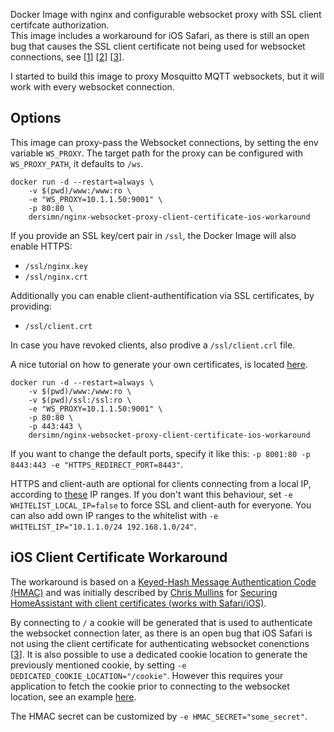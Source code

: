 Docker Image with nginx and configurable websocket proxy with SSL client certifcate authorization.  
This image includes a workaround for iOS Safari, as there is still an open bug that causes the SSL client certificate not being used for websocket connections, see [[1][1]] [[2][2]] [[3][3]].

I started to build this image to proxy Mosquitto MQTT websockets, but it will work with every websocket connection. 


## Options

This image can proxy-pass the Websocket connections, by setting the env variable `WS_PROXY`. The target path for the proxy can be configured with `WS_PROXY_PATH`, it defaults to `/ws`.

    docker run -d --restart=always \
        -v $(pwd)/www:/www:ro \
        -e "WS_PROXY=10.1.1.50:9001" \
        -p 80:80 \
        dersimn/nginx-websocket-proxy-client-certificate-ios-workaround

If you provide an SSL key/cert pair in `/ssl`, the Docker Image will also enable HTTPS:

* `/ssl/nginx.key`
* `/ssl/nginx.crt`

Additionally you can enable client-authentification via SSL certificates, by providing:

* `/ssl/client.crt`

In case you have revoked clients, also prodive a `/ssl/client.crl` file.

A nice tutorial on how to generate your own certificates, is located [here](https://jamielinux.com/docs/openssl-certificate-authority/introduction.html).

    docker run -d --restart=always \
        -v $(pwd)/www:/www:ro \
        -v $(pwd)/ssl:/ssl:ro \
        -e "WS_PROXY=10.1.1.50:9001" \
        -p 80:80 \
        -p 443:443 \
        dersimn/nginx-websocket-proxy-client-certificate-ios-workaround

If you want to change the default ports, specify it like this: `-p 8001:80 -p 8443:443 -e "HTTPS_REDIRECT_PORT=8443"`.

HTTPS and client-auth are optional for clients connecting from a local IP, according to [these](https://github.com/dersimn/nginx-websocket-proxy-client-certificate-ios-workaround/blob/3d8123b9830f49b9c1b3ef9176ef6c8fe22353dd/nginx.template#L90) IP ranges. If you don't want this behaviour, set `-e WHITELIST_LOCAL_IP=false` to force SSL and client-auth for everyone. You can also add own IP ranges to the whitelist with `-e WHITELIST_IP="10.1.1.0/24 192.168.1.0/24"`.

## iOS Client Certificate Workaround

The workaround is based on a [Keyed-Hash Message Authentication Code (HMAC)](https://en.wikipedia.org/wiki/HMAC) and was initially described by [Chris Mullins](https://github.com/sidoh) for [Securing HomeAssistant with client certificates (works with Safari/iOS)][1]. 

By connecting to `/` a cookie will be generated that is used to authenticate the websocket connection later, as there is an open bug that iOS Safari is not using the client certificate for authenticating websocket conenctions [[3][3]]. It is also possible to use a dedicated cookie location to generate the previously mentioned cookie, by setting `-e DEDICATED_COOKIE_LOCATION="/cookie"`. However this requires your application to fetch the cookie prior to connecting to the websocket location, see an example [here](https://github.com/dersimn/mqtt-smarthome-webui/blob/9d74c4d5370c2e2249f8941abe35e0323d6bc4c8/www/webui.js#L60). 

The HMAC secret can be customized by `-e HMAC_SECRET="some_secret"`.


[1]: http://blog.christophermullins.com/2017/04/30/securing-homeassistant-with-client-certificates
[2]: https://github.com/home-assistant/home-assistant-iOS/issues/27
[3]: https://www.bountysource.com/issues/35354552-websocket-does-not-send-client-certificate